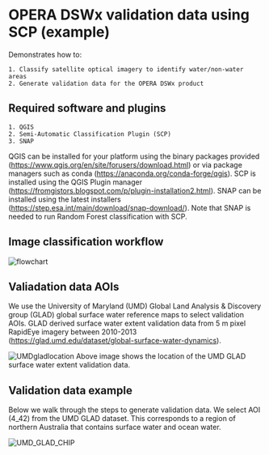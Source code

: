 # OPERA DSWx validation data using SCP (example)

Demonstrates how to:

    1. Classify satellite optical imagery to identify water/non-water areas
    2. Generate validation data for the OPERA DSWx product
  
## Required software and plugins

    1. QGIS
    2. Semi-Automatic Classification Plugin (SCP)
    3. SNAP
        

QGIS can be installed for your platform using the binary packages provided (https://www.qgis.org/en/site/forusers/download.html) or via package managers such as conda (https://anaconda.org/conda-forge/qgis). SCP is installed using the QGIS Plugin manager (https://fromgistors.blogspot.com/p/plugin-installation2.html). SNAP can be installed using the latest installers (https://step.esa.int/main/download/snap-download/). Note that SNAP is needed to run Random Forest classification with SCP.

## Image classification workflow

![flowchart](https://user-images.githubusercontent.com/29788365/175801911-e99a12d0-5344-43ff-afdf-07ad3082aeca.jpg)

## Valiadation data AOIs

We use the University of Maryland (UMD) Global Land Analysis & Discovery group (GLAD) global surface water reference maps to select validation AOIs. GLAD derived surface water extent validation data from 5 m pixel RapidEye imagery between 2010-2013 (https://glad.umd.edu/dataset/global-surface-water-dynamics). 

![UMDgladlocation](https://user-images.githubusercontent.com/29788365/175829732-65669cff-1608-424b-a1fb-92a63ed39557.jpg)
Above image shows the location of the UMD GLAD surface water extent validation data.


## Validation data example 

Below we walk through the steps to generate validation data. We select AOI (4_42) from the UMD GLAD dataset. This corresponds to a region of northern Australia that contains surface water and ocean water.

![UMD_GLAD_CHIP](https://user-images.githubusercontent.com/29788365/175831036-1cc9f0b1-39fe-493f-b0c0-4d9a77119da4.jpg)

